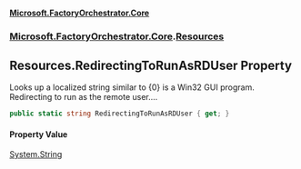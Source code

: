 #### [Microsoft.FactoryOrchestrator.Core](./Microsoft-FactoryOrchestrator-Core.md 'Microsoft.FactoryOrchestrator.Core')
### [Microsoft.FactoryOrchestrator.Core](./Microsoft-FactoryOrchestrator-Core.md 'Microsoft.FactoryOrchestrator.Core').[Resources](./Microsoft-FactoryOrchestrator-Core-Resources.md 'Microsoft.FactoryOrchestrator.Core.Resources')
## Resources.RedirectingToRunAsRDUser Property
Looks up a localized string similar to {0} is a Win32 GUI program. Redirecting to run as the remote user....  
```csharp
public static string RedirectingToRunAsRDUser { get; }
```
#### Property Value
[System.String](https://docs.microsoft.com/en-us/dotnet/api/System.String 'System.String')  
